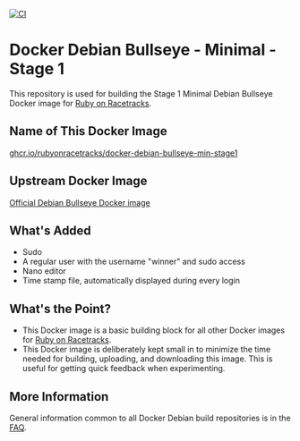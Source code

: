 [![CI](https://github.com/rubyonracetracks/docker-debian-bullseye-min-stage1/actions/workflows/build.yml/badge.svg)](https://github.com/rubyonracetracks/docker-debian-bullseye-min-stage1/actions/workflows/build.yml)

# Docker Debian Bullseye - Minimal - Stage 1

This repository is used for building the Stage 1 Minimal Debian Bullseye Docker image for [Ruby on Racetracks](https://www.rubyonracetracks.com/).

## Name of This Docker Image
[ghcr.io/rubyonracetracks/docker-debian-bullseye-min-stage1](https://github.com/rubyonracetracks/docker-debian-bullseye-min-stage1/pkgs/container/docker-debian-bullseye-min-stage1)

## Upstream Docker Image
[Official Debian Bullseye Docker image](https://hub.docker.com/_/debian)

## What's Added
* Sudo
* A regular user with the username "winner" and sudo access
* Nano editor
* Time stamp file, automatically displayed during every login

## What's the Point?
* This Docker image is a basic building block for all other Docker images for [Ruby on Racetracks](https://www.rubyonracetracks.com/).
* This Docker image is deliberately kept small in to minimize the time needed for building, uploading, and downloading this image.  This is useful for getting quick feedback when experimenting.

## More Information
General information common to all Docker Debian build repositories is in the [FAQ](https://gitlab.com/rubyonracetracks/docker-common/blob/master/FAQ.md).
